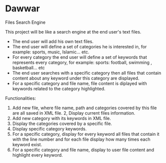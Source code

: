 # Dawwar
Files Search Engine


This project will be like a search engine at the end user's text files.

- The end user will add his own text files.
- The end user will define a set of categories he is interested in, for example: sports, music, Islamic... etc.
- For every category the end user will define a set of keywords that represents every category, for example: sports: football, swimming , basketball… etc
- The end user searches with a specific category then all files that contain content about any keyword under this category are displayed.
- For a specific category and file name, file content is diplayed with keywords related to the category highlighted.


Functionalities:
1. Add new file, where file name, path and categories covered by this file are all saved in XML file.
2, Display current files information.
3. Add new category with its keywords in XML file.
4. Display the categories covered by a specific file.
5. Display specific category keywords.
6. For a specific category, display for every keyword all files that contain it with the line number and for each file display how many times each keyword exist.
7. For a specific category and file name, display to user file content and highlight every keyword.
